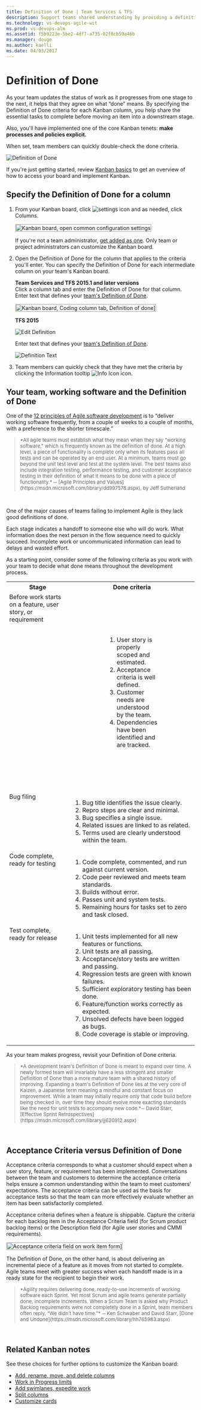 ```yaml
---
title: Definition of Done | Team Services & TFS
description: Support teams shared understanding by providing a definition for what "done" means for each column of the Kanban board when working in Visual Studio Team Services or Team Foundation Server
ms.technology: vs-devops-agile-wit
ms.prod: vs-devops-alm
ms.assetid: f5b9223e-5be2-4df7-a735-02f0cb59a46b
ms.manager: douge
ms.author: kaelli
ms.date: 04/03/2017
---
```



# Definition of Done

<!---
<b>Team Services | TFS 2017 | TFS 2015</b> 
--> 

As your team updates the status of work as it progresses from one stage to the next, it helps that they agree on what “done” means. By specifying the Definition of Done criteria for each Kanban column, you help share the essential tasks to complete before moving an item into a downstream stage. 

Also, you'll have implemented one of the core Kanban tenets: **make processes and policies explicit.**

When set, team members can quickly double-check the done criteria.

![Definition of Done](_img/ALM_DD_IntroImage.png)

If you're just getting started, review [Kanban basics](kanban-basics.md) to get an overview of how to access your board and implement Kanban.

## Specify the Definition of Done for a column
 
1. From your Kanban board, click ![settings icon](../_img/icons/team-settings-gear-icon.png) and as needed, click Columns.  

	<img src="../customize/_img/kanban-card-customize-open-settings.png" alt="Kanban board, open common configuration settings" style="border: 2px solid #C3C3C3;" />

	If you're not a team administrator, [get added as one](../scale/add-team-administrator.md). Only team or project administrators can customize the Kanban board.

2. Open the Definition of Done for the column that applies to the criteria you'll enter. You can specify the Definition of Done for each intermediate column on your team's Kanban board. 

	**Team Services and TFS 2015.1 and later versions**  
	Click a column tab and enter the Definition of Done for that column. Enter text that defines your [team's Definition of Done](#your-team-working-software-and-the-definition-of-done). 

	<img src="_img/vso-kanban-board-definition-of-done-no-tags.png" alt="Kanban board, Coding column tab, Definition of done]" style="border: 2px solid #C3C3C3;" />  

	**TFS 2015**   

	![Edit Definition](_img/ALM_DD_EditDefinition.png)
	
	Enter text that defines your [team's Definition of Done](#your-team-working-software-and-the-definition-of-done).

	![Definition Text](_img/ALM_DD_DefinitionText.png)

4. Team members can quickly check that they have met the criteria by clicking the Information tooltip ![Info Icon](_img/ALM_DD_InfoIcon.png) icon.
 
## Your team, working software and the Definition of Done

One of the [12 principles of Agile software development](http://agilemanifesto.org/principles.html) is to “deliver working software frequently, from a couple of weeks to a couple of months, with a preference to the shorter timescale.”

<blockquote style="font-size: 13px">*All agile teams must establish what they mean when they say "working software," which is frequently known as the definition of done. At a high level, a piece of functionality is complete only when its features pass all tests and can be operated by an end user. At a minimum, teams must go beyond the unit test level and test at the system level. The best teams also include integration testing, performance testing, and customer acceptance testing in their definition of what it means to be done with a piece of functionality.* ─ [Agile Principles and Values](https://msdn.microsoft.com/library/dd997578.aspx), by Jeff Sutherland</blockquote>  

One of the major causes of teams failing to implement Agile is they lack good definitions of done. 

Each stage indicates a handoff to someone else who will do work. What information does the next person in the flow sequence need to quickly succeed. Incomplete work or uncommunicated information can lead to delays and wasted effort. 

As a starting point, consider some of the following criteria as you work with your team to decide what done means throughout the development process.

<table valign="top" width="100%">
  <tr>
    <th width="35%">Stage</th>
    <th width="65%">Done criteria</th>
  </tr>
  <tr valign="top">
    <td>Before work starts on a feature, user story, or requirement</td>
    <td style="padding:100">
<ol>
<li>User story is properly scoped and estimated.</li>
<li>Acceptance criteria is well defined.</li>
<li>Customer needs are understood by the team.</li>
<li>Dependencies have been identified and are tracked.</li>
</ol>
	</td>
  </tr>
  <tr valign="top">
    <td>Bug filing</td>
    <td>
<ol>
<li>Bug title identifies the issue clearly.</li>
<li>Repro steps are clear and minimal.</li>
<li>Bug specifies a single issue.</li>
<li>Related issues are linked to as related.</li>
<li>Terms used are clearly understood within the team.</li>
</ol>
	</td>
  </tr>
  <tr valign="top">
    <td>Code complete, ready for testing</td>
    <td>
<ol>
<li>Code complete, commented, and run against current version.</li>
<li>Code peer reviewed and meets team standards.</li>
<li>Builds without error.</li>
<li>Passes unit and system tests.</li>
<li>Remaining hours for tasks set to zero and task closed.</li>
</ol>
	</td>
  </tr>
  <tr valign="top">
    <td>Test complete, ready for release</td>
    <td>
<ol>
<li>Unit tests implemented for all new features or functions.</li>
<li>Unit tests are all passing.</li>
<li>Acceptance/story tests are written and passing. </li>
<li>Regression tests are green with known failures. </li>
<li>Sufficient exploratory testing has been done.</li>
<li>Feature/function works correctly as expected. </li>
<li>Unsolved defects have been logged as bugs. </li>
<li>Code coverage is stable or improving.</li>
</ol>
	</td>
  </tr>
</table>

As your team makes progress, revisit your Definition of Done criteria. 


<blockquote style="font-size: 13px">*A development team's Definition of Done is meant to expand over time. A newly formed team will invariably have a less stringent and smaller Definition of Done than a more mature team with a shared history of improving. Expanding a team's Definition of Done lies at the very core of Kaizen, a Japanese term meaning a mindful and constant focus on improvement. While a team may initially require only that code build before being checked in, over time they should evolve more exacting standards like the need for unit tests to accompany new code.*─ David Starr, [Effective Sprint Retrospectives](https://msdn.microsoft.com/library/jj620912.aspx)</blockquote>  

## Acceptance Criteria versus Definition of Done
Acceptance criteria corresponds to what a customer should expect when a user story, feature, or requirement has been implemented. Conversations between the team and customers to determine the acceptance criteria helps ensure a common understanding within the team to meet customers' expectations. The acceptance criteria can be used as the basis for acceptance tests so that the team can more effectively evaluate whether an item has been satisfactorily completed. 

Acceptance criteria defines when a feature is shippable. Capture the criteria for each backlog item in the Acceptance Criteria field (for Scrum product backlog items) or the Description field (for Agile user stories and CMMI requirements).

<img src="_img/vso-product-backlog-work-item-form-acceptance-criteria.png" alt="Acceptance criteria field on work item form]" style="border: 2px solid #C3C3C3;" />  

The Definition of Done, on the other hand, is about delivering an incremental piece of a feature as it moves from not started to complete. Agile teams meet with greater success when each handoff made is in a ready state for the recipient to begin their work. 

<blockquote style="font-size: 13px">*Agility requires delivering done, ready-to-use increments of working software each Sprint. Yet most Scrum and agile teams generate partially done, incomplete Increments. When a Scrum Team is asked why Product Backlog requirements were not completely done in a Sprint, team members often reply, “We didn't have time.”* ─ Ken Schwaber and David Starr, [Done and Undone](https://msdn.microsoft.com/library/hh765983.aspx)</blockquote>  

## Related Kanban notes
See these choices for further options to customize the Kanban board:

- [Add, rename, move, and delete columns ](add-columns.md)
- [Work in Progress limits](wip-limits.md)  
- [Add swimlanes, expedite work](expedite-work.md)
- [Split columns](split-columns.md) 
- [Customize cards ](../customize/customize-cards.md)


